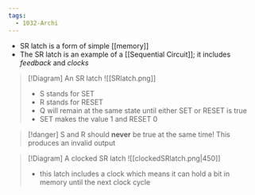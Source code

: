 ```yaml
---
tags:
  - 1032-Archi
---
```

- SR latch is a form of simple [[memory]]
- The SR latch is an example of a [[Sequential Circuit]]; it includes *feedback* and *clocks*
> [!Diagram] An SR latch
> ![[SRlatch.png]]
> - S stands for SET
> - R stands for RESET
> - Q will remain at the same state until either SET or RESET is true
> - SET makes the value 1 and RESET 0


> [!danger] 
> S and R should **never** be true at the same time! 
> This produces an invalid output


> [!Diagram] A clocked SR latch
> ![[clockedSRlatch.png|450]]
> - this latch includes a clock which means it can hold a bit in memory until the next clock cycle


